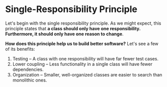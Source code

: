 # Single-Responsibility Principle

Let's begin with the single responsibility principle. As we might expect, this principle states that **a class should only have one responsibility. Furthermore, it should only have one reason to change**.

**How does this principle help us to build better software?** Let's see a few of its benefits:

1. Testing – A class with one responsibility will have far fewer test cases.
2. Lower coupling – Less functionality in a single class will have fewer dependencies.
3. Organization – Smaller, well-organized classes are easier to search than monolithic ones.